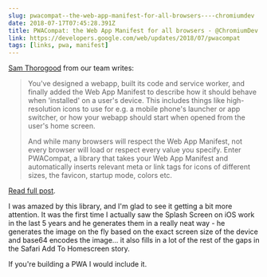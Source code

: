 ```yaml
---
slug: pwacompat--the-web-app-manifest-for-all-browsers----chromiumdev
date: 2018-07-17T07:45:28.391Z
title: PWACompat: the Web App Manifest for all browsers - @ChromiumDev
link: https://developers.google.com/web/updates/2018/07/pwacompat
tags: [links, pwa, manifest]
---
```

[Sam Thorogood](https://dev.to/samthor) from our team writes:

> You've designed a webapp, built its code and service worker, and finally added the Web App Manifest to describe how it should behave when 'installed' on a user's device. This includes things like high-resolution icons to use for e.g. a mobile phone's launcher or app switcher, or how your webapp should start when opened from the user's home screen.
> 
> And while many browsers will respect the Web App Manifest, not every browser will load or respect every value you specify. Enter PWACompat, a library that takes your Web App Manifest and automatically inserts relevant meta or link tags for icons of different sizes, the favicon, startup mode, colors etc.

[Read full post](https://developers.google.com/web/updates/2018/07/pwacompat).

I was amazed by this library, and I'm glad to see it getting a bit more attention. It was the first time I actually saw the Splash Screen on iOS work in the last 5 years and he generates them in a really neat way - he generates the image on the fly based on the exact screen size of the device and base64 encodes the image... it also fills in a lot of the rest of the gaps in the Safari Add To Homescreen story.

If you're building a PWA I would include it.
